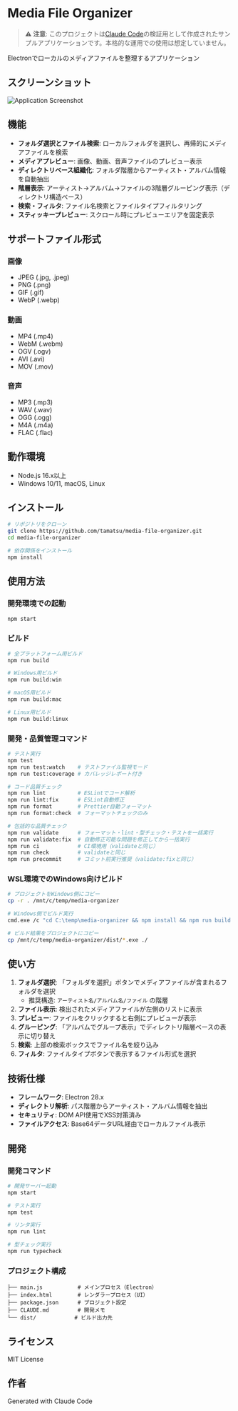 # Media File Organizer

> **⚠️ 注意**: このプロジェクトは[Claude Code](https://claude.ai/code)の検証用として作成されたサンプルアプリケーションです。本格的な運用での使用は想定していません。

Electronでローカルのメディアファイルを整理するアプリケーション

## スクリーンショット

![Application Screenshot](https://tamatsu.github.io/media-file-organizer/screenshot.png)

## 機能

- **フォルダ選択とファイル検索**: ローカルフォルダを選択し、再帰的にメディアファイルを検索
- **メディアプレビュー**: 画像、動画、音声ファイルのプレビュー表示
- **ディレクトリベース組織化**: フォルダ階層からアーティスト・アルバム情報を自動抽出
- **階層表示**: アーティスト→アルバム→ファイルの3階層グルーピング表示（ディレクトリ構造ベース）
- **検索・フィルタ**: ファイル名検索とファイルタイプフィルタリング
- **スティッキープレビュー**: スクロール時にプレビューエリアを固定表示

## サポートファイル形式

### 画像

- JPEG (.jpg, .jpeg)
- PNG (.png)
- GIF (.gif)
- WebP (.webp)

### 動画

- MP4 (.mp4)
- WebM (.webm)
- OGV (.ogv)
- AVI (.avi)
- MOV (.mov)

### 音声

- MP3 (.mp3)
- WAV (.wav)
- OGG (.ogg)
- M4A (.m4a)
- FLAC (.flac)

## 動作環境

- Node.js 16.x以上
- Windows 10/11, macOS, Linux

## インストール

```bash
# リポジトリをクローン
git clone https://github.com/tamatsu/media-file-organizer.git
cd media-file-organizer

# 依存関係をインストール
npm install
```

## 使用方法

### 開発環境での起動

```bash
npm start
```

### ビルド

```bash
# 全プラットフォーム用ビルド
npm run build

# Windows用ビルド
npm run build:win

# macOS用ビルド
npm run build:mac

# Linux用ビルド
npm run build:linux
```

### 開発・品質管理コマンド

```bash
# テスト実行
npm test
npm run test:watch    # テストファイル監視モード
npm run test:coverage # カバレッジレポート付き

# コード品質チェック
npm run lint          # ESLintでコード解析
npm run lint:fix      # ESLint自動修正
npm run format        # Prettier自動フォーマット
npm run format:check  # フォーマットチェックのみ

# 包括的な品質チェック
npm run validate      # フォーマット・lint・型チェック・テストを一括実行
npm run validate:fix  # 自動修正可能な問題を修正してから一括実行
npm run ci            # CI環境用（validateと同じ）
npm run check         # validateと同じ
npm run precommit     # コミット前実行推奨（validate:fixと同じ）
```

### WSL環境でのWindows向けビルド

```bash
# プロジェクトをWindows側にコピー
cp -r . /mnt/c/temp/media-organizer

# Windows側でビルド実行
cmd.exe /c "cd C:\temp\media-organizer && npm install && npm run build:win"

# ビルド結果をプロジェクトにコピー
cp /mnt/c/temp/media-organizer/dist/*.exe ./
```

## 使い方

1. **フォルダ選択**: 「フォルダを選択」ボタンでメディアファイルが含まれるフォルダを選択
   - 推奨構造: `アーティスト名/アルバム名/ファイル` の階層
2. **ファイル表示**: 検出されたメディアファイルが左側のリストに表示
3. **プレビュー**: ファイルをクリックすると右側にプレビューが表示
4. **グルーピング**: 「アルバムでグループ表示」でディレクトリ階層ベースの表示に切り替え
5. **検索**: 上部の検索ボックスでファイル名を絞り込み
6. **フィルタ**: ファイルタイプボタンで表示するファイル形式を選択

## 技術仕様

- **フレームワーク**: Electron 28.x
- **ディレクトリ解析**: パス階層からアーティスト・アルバム情報を抽出
- **セキュリティ**: DOM API使用でXSS対策済み
- **ファイルアクセス**: Base64データURL経由でローカルファイル表示

## 開発

### 開発コマンド

```bash
# 開発サーバー起動
npm start

# テスト実行
npm test

# リンタ実行
npm run lint

# 型チェック実行
npm run typecheck
```

### プロジェクト構成

```
├── main.js           # メインプロセス（Electron）
├── index.html        # レンダラープロセス（UI）
├── package.json      # プロジェクト設定
├── CLAUDE.md         # 開発メモ
└── dist/            # ビルド出力先
```

## ライセンス

MIT License

## 作者

Generated with Claude Code
